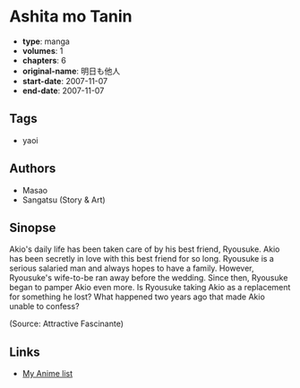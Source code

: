 # Ashita mo Tanin

-   **type**: manga
-   **volumes**: 1
-   **chapters**: 6
-   **original-name**: 明日も他人
-   **start-date**: 2007-11-07
-   **end-date**: 2007-11-07

## Tags

-   yaoi

## Authors

-   Masao
-   Sangatsu (Story & Art)

## Sinopse

Akio's daily life has been taken care of by his best friend, Ryousuke. Akio has been secretly in love with this best friend for so long. Ryousuke is a serious salaried man and always hopes to have a family. However, Ryousuke's wife-to-be ran away before the wedding. Since then, Ryousuke began to pamper Akio even more. Is Ryousuke taking Akio as a replacement for something he lost? What happened two years ago that made Akio unable to confess?

(Source: Attractive Fascinante)

## Links

-   [My Anime list](https://myanimelist.net/manga/12879/Ashita_mo_Tanin)
